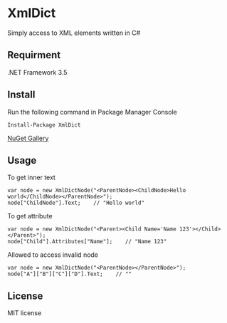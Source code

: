 # XmlDict
Simply access to XML elements written in C#

## Requirment
.NET Framework 3.5

## Install
Run the following command in Package Manager Console
```
Install-Package XmlDict
```
[NuGet Gallery](https://www.nuget.org/packages/XmlDict/)

## Usage
To get inner text
```
var node = new XmlDictNode("<ParentNode><ChildNode>Hello world</ChildNode></ParentNode>");
node["ChildNode"].Text;    // "Hello world"
```

To get attribute
```
var node = new XmlDictNode("<Parent><Child Name='Name 123'></Child></Parent>");
node["Child"].Attributes["Name"];    // "Name 123"
```

Allowed to access invalid node
```
var node = new XmlDictNode("<ParentNode></ParentNode>");
node["A"]["B"]["C"]["D"].Text;    // ""
```

## License
MIT license